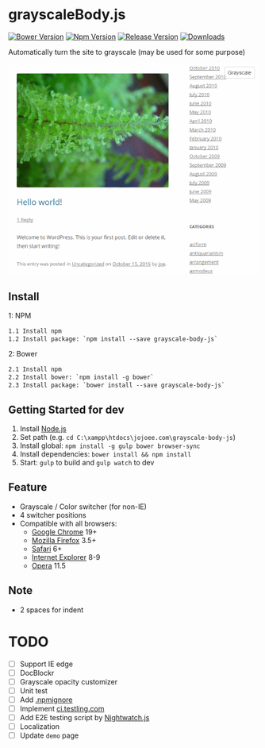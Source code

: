 # grayscaleBody.js
[![Bower Version](https://img.shields.io/bower/v/grayscale-body-js.svg)](https://bower.io/search/?q=grayscale-body-js) [![Npm Version](https://img.shields.io/npm/v/grayscale-body-js.svg)](https://www.npmjs.com/package/grayscale-body-js) [![Release Version](https://img.shields.io/github/release/jojoee/grayscale-body-js.svg)](https://github.com/jojoee/grayscale-body-js/releases) [![Downloads](https://img.shields.io/npm/dt/grayscale-body-js.svg)](https://github.com/jojoee/grayscale-body-js/archive/master.zip)

Automatically turn the site to grayscale (may be used for some purpose)

[![grayscaleBody.js - screenshot 1](https://raw.githubusercontent.com/jojoee/grayscale-body-js/master/screenshot/screenshot-1.gif "grayscaleBody.js - screenshot 1")](http://jojoee.github.io/grayscale-body-js/)

## Install
1: NPM
```
1.1 Install npm
1.2 Install package: `npm install --save grayscale-body-js`
```
2: Bower
```
2.1 Install npm
2.2 Install bower: `npm install -g bower`
2.3 Install package: `bower install --save grayscale-body-js`
```

## Getting Started for dev
1. Install [Node.js](https://nodejs.org/en/)
2. Set path (e.g. `cd C:\xampp\htdocs\jojoee.com\grayscale-body-js`)
3. Install global: `npm install -g gulp bower browser-sync`
4. Install dependencies: `bower install && npm install`
5. Start: `gulp` to build and `gulp watch` to dev

## Feature
- Grayscale / Color switcher (for non-IE)
- 4 switcher positions
- Compatible with all browsers:
  - [Google Chrome](https://www.google.com/chrome/) 19+
  - [Mozilla Firefox](https://www.mozilla.org/firefox/) 3.5+
  - [Safari](http://www.apple.com/safari/) 6+
  - [Internet Explorer](https://www.microsoft.com/en-us/download/internet-explorer.aspx) 8-9
  - [Opera](http://www.opera.com/) 11.5

## Note
- 2 spaces for indent

# TODO
- [ ] Support IE edge
- [ ] DocBlockr
- [ ] Grayscale opacity customizer
- [ ] Unit test
- [ ] Add [.npmignore](https://docs.npmjs.com/misc/developers)
- [ ] Implement [ci.testling.com](https://ci.testling.com/)
- [ ] Add E2E testing script by [Nightwatch.js](http://nightwatchjs.org/)
- [ ] Localization
- [ ] Update `demo` page

